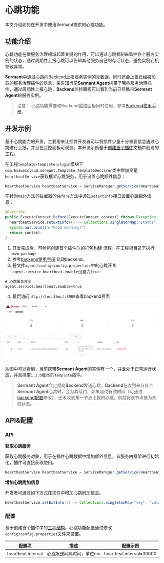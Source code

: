 # 心跳功能

本文介绍如何在开发中使用Sermant提供的心跳功能。

## 功能介绍

心跳功能在微服务治理领域起着关键的作用，可以通过心跳机制来监控各个服务实例的状态，通过周期性上报心跳可以告知其他服务自己的存活状态，避免实例宕机导致异常。

**Sermant**中通过心跳向Backend上报服务实例的元数据，同时还会上报已经被加载的服务治理插件的信息，来告知当前**Sermant Agent**携带了哪些服务治理插件，通过周期性上报心跳，**Backend**监控面板可以看到当前已经携带**Sermant Agent**的服务实例。

> 注意： 心跳功能需要和Backend监控面板同时使用，参考[Backend使用手册](../user-guide/backend.md)。

## 开发示例

基于心跳能力的开发，主要用来让插件开发者可以将插件少量十分重要信息通过心跳进行上报，并且在监控面板可观测。本开发示例基于[创建首个插件](README.md)文档中创建的工程。

在工程`template\template-plugin`模块下`com.huaweicloud.sermant.template.TemplateDeclarer`类中增加变量`heartbeatService`获取框架心跳服务，用于设置心跳额外信息：

```java
HeartbeatService heartbeatService = ServiceManager.getService(HeartbeatService.class);
```

在针对`main`方法的[拦截器](bytecode-enhancement.md#拦截器)的`before`方法中通过`setExtInfo`接口设置心跳额外信息：

```java
@Override
public ExecuteContext before(ExecuteContext context) throws Exception {
  heartbeatService.setExtInfo(() -> Collections.singletonMap("status", "started"));
  System.out.println("Good morning!");
  return context;
}
```

1. 开发完成后，可参照创建首个插件时的[打包构建](README.md#打包构建) 流程，在工程根目录下执行 `mvn package`
2. 参考[backend使用手册](../user-guide/backend.md)
   启动backend。
3. 将文件`agent/config/config.properties`中的心跳开关`agent.service.heartbeat.enable`设置为`true`:
```properties
# 心跳服务开关
agent.service.heartbeat.enable=true
```
4. 最后访问`http://localhost:8900`查看backend界面

![pic](../../../binary-doc/backend_sermant_info.png)

从图中可以看到，当前携带**Sermant Agent**的实例有一个，并且处于正常运行状态，并且携带`1.2.0`版本的`template`插件。

> **Sermant Agent**会定期向**Backend**发送心跳，**Backend**在收到来自各个**Sermant Agent**心跳时，会为其续约，如果超过有效时间（可通过[backend配置](../user-guide/backend.md#Backend参数配置)修改），还未收到某一节点上报的心跳，则就将该节点置为失联状态。

## API&配置

### API

**获取心跳服务**

获取心跳服务对象，用于在插件心跳数据中增加额外信息，该服务由框架进行初始化，插件可直接获取使用。

```java
HeartbeatService heartbeatService = ServiceManager.getService(HeartbeatService.class);
```

**增加心跳附加信息**

开发者可通过如下方式在插件中增加心跳附加信息。

```java
heartbeatService.setExtInfo(() -> Collections.singletonMap("key", "value"));
```

### 配置

基于创建首个插件中的[工程结构](README.md#工程结构)，心跳功能配置通过修改`config/config.properties`文件来设置。

|配置项|描述|配置示例|
|---|---|---|
| heartbeat.interval | 心跳发送间隔时间，单位ms | heartbeat.interval=30000 |